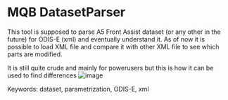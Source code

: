 # MQB DatasetParser
This tool is supposed to parse A5 Front Assist dataset (or any other in the future) for ODIS-E (xml) and eventually understand it. As of now it is possible to load XML file and compare it with other XML file to see which parts are modified. 

It is still quite crude and mainly for powerusers but this is how it can be used to find differences
![image](https://user-images.githubusercontent.com/320479/235868994-3c31aa96-7220-492f-8c61-bbd18228f5ea.png)


Keywords: dataset, parametrization, ODIS-E, xml
